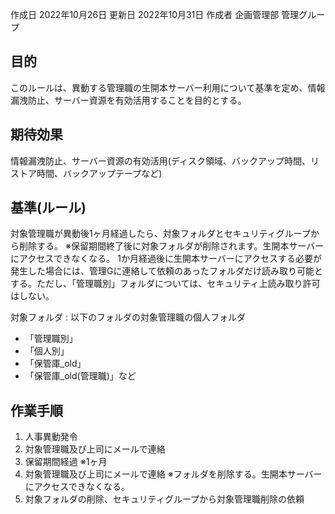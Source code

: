 作成日 2022年10月26日
更新日 2022年10月31日
作成者 企画管理部 管理グループ

## 目的

このルールは、異動する管理職の生開本サーバー利用について基準を定め、情報漏洩防止、サーバー資源を有効活用することを目的とする。

## 期待効果

情報漏洩防止、サーバー資源の有効活用(ディスク領域、バックアップ時間、リストア時間、バックアップテープなど)

## 基準(ルール)

対象管理職が異動後1ヶ月経過したら、対象フォルダとセキュリティグループから削除する。 ※保留期間終了後に対象フォルダが削除されます。生開本サーバーにアクセスできなくなる。
1か月経過後に生開本サーバーにアクセスする必要が発生した場合には、管理Gに連絡して依頼のあったフォルダだけ読み取り可能とする。ただし、「管理職別」フォルダについては、セキュリティ上読み取り許可はしない。

対象フォルダ : 以下のフォルダの対象管理職の個人フォルダ

- 「管理職別」
- 「個人別」
- 「保管庫_old」
- 「保管庫_old(管理職)」など

## 作業手順

1. 人事異動発令
1. 対象管理職及び上司にメールで連絡
1. 保留期間経過 ※1ヶ月
1. 対象管理職及び上司にメールで連絡 ※フォルダを削除する。生開本サーバーにアクセスできなくなる。
1. 対象フォルダの削除、セキュリティグループから対象管理職削除の依頼
